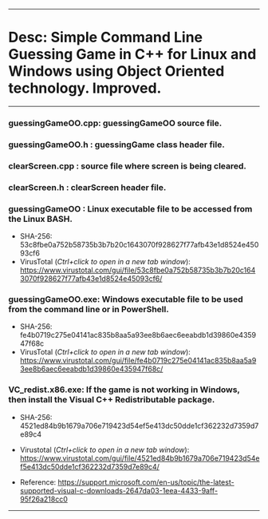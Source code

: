 -------------------------------------------------------------------------
# Desc: Simple Command Line Guessing Game in C++ for Linux and Windows using Object Oriented technology. Improved.
-------------------------------------------------------------------------
### guessingGameOO.cpp: guessingGameOO source file.
### guessingGameOO.h  : guessingGame class header file.
### clearScreen.cpp   : source file where screen is being cleared.
### clearScreen.h     : clearScreen header file.
### guessingGameOO    : Linux executable file to be accessed from the Linux BASH.
* SHA-256: 53c8fbe0a752b58735b3b7b20c1643070f928627f77afb43e1d8524e45093cf6
* VirusTotal (*Ctrl+click to open in a new tab window*): https://www.virustotal.com/gui/file/53c8fbe0a752b58735b3b7b20c1643070f928627f77afb43e1d8524e45093cf6/
### guessingGameOO.exe: Windows executable file to be used from the command line or in PowerShell.
* SHA-256:  fe4b0719c275e04141ac835b8aa5a93ee8b6aec6eeabdb1d39860e435947f68c
* VirusTotal (*Ctrl+click to open in a new tab window*): https://www.virustotal.com/gui/file/fe4b0719c275e04141ac835b8aa5a93ee8b6aec6eeabdb1d39860e435947f68c/
### VC_redist.x86.exe: If the game is not working in Windows, then install the Visual C++ Redistributable package. 
* SHA-256: 4521ed84b9b1679a706e719423d54ef5e413dc50dde1cf362232d7359d7e89c4
* Virustotal (*Ctrl+click to open in a new tab window*): https://www.virustotal.com/gui/file/4521ed84b9b1679a706e719423d54ef5e413dc50dde1cf362232d7359d7e89c4/

* Reference: https://support.microsoft.com/en-us/topic/the-latest-supported-visual-c-downloads-2647da03-1eea-4433-9aff-95f26a218cc0
-------------------------------------------------------------------------
